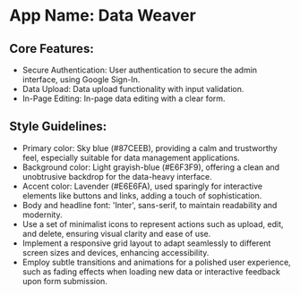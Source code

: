 # **App Name**: Data Weaver

## Core Features:

- Secure Authentication: User authentication to secure the admin interface, using Google Sign-In.
- Data Upload: Data upload functionality with input validation.
- In-Page Editing: In-page data editing with a clear form.

## Style Guidelines:

- Primary color: Sky blue (#87CEEB), providing a calm and trustworthy feel, especially suitable for data management applications.
- Background color: Light grayish-blue (#E6F3F9), offering a clean and unobtrusive backdrop for the data-heavy interface.
- Accent color: Lavender (#E6E6FA), used sparingly for interactive elements like buttons and links, adding a touch of sophistication.
- Body and headline font: 'Inter', sans-serif, to maintain readability and modernity.
- Use a set of minimalist icons to represent actions such as upload, edit, and delete, ensuring visual clarity and ease of use.
- Implement a responsive grid layout to adapt seamlessly to different screen sizes and devices, enhancing accessibility.
- Employ subtle transitions and animations for a polished user experience, such as fading effects when loading new data or interactive feedback upon form submission.